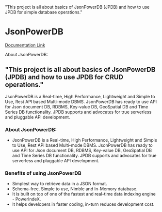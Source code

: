 "This project is all about basics of JsonPowerDB (JPDB) and how to use JPDB for simple database operations." 
# JsonPowerDB 
[Documentation Link](http://login2explore.com/jpdb/docs.html)

About JsonPowerDB:
## "This project is all about basics of JsonPowerDB (JPDB) and how to use JPDB for CRUD operations." 

JsonPowerDB is a Real-time, High Performance, Lightweight and Simple to Use, Rest API based Multi-mode DBMS. JsonPowerDB has ready to use API for Json document DB, RDBMS, Key-value DB, GeoSpatial DB and Time Series DB functionality. JPDB supports and advocates for true serverless and pluggable API development.
### About JsonPowerDB:

- JsonPowerDB is a Real-time, High Performance, Lightweight and Simple to Use, Rest API based Multi-mode DBMS. JsonPowerDB has ready to use API for Json document DB, RDBMS, Key-value DB, GeoSpatial DB and Time Series DB functionality. JPDB supports and advocates for true serverless and pluggable API development.

### Benefits of using JsonPowerDB

- Simplest way to retrieve data in a JSON format.
- Schema-free, Simple to use, Nimble and In-Memory database.
- It is built on top of one of the fastest and real-time data indexing engine - PowerIndeX.
- It helps developers in faster coding, in-turn reduces development cost.



